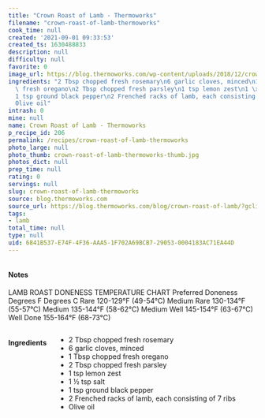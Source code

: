 ```yaml
---
title: "Crown Roast of Lamb - Thermoworks"
filename: "crown-roast-of-lamb-thermoworks"
cook_time: null
created: '2021-09-01 09:33:53'
created_ts: 1630488833
description: null
difficulty: null
favorite: 0
image_url: https://blog.thermoworks.com/wp-content/uploads/2018/12/crown_roast_lamb_mk4_chefalarm-44-of-52-1024x683.jpg
ingredients: "2 Tbsp chopped fresh rosemary\n6 garlic cloves, minced\n1 Tbsp chopped\
  \ fresh oregano\n2 Tbsp chopped fresh parsley\n1 tsp lemon zest\n1 \xBD tsp salt\n\
  1 tsp ground black pepper\n2 Frenched racks of lamb, each consisting of 7 ribs\n\
  Olive oil"
intrash: 0
mine: null
name: Crown Roast of Lamb - Thermoworks
p_recipe_id: 206
permalink: /recipes/crown-roast-of-lamb-thermoworks
photo_large: null
photo_thumb: crown-roast-of-lamb-thermoworks-thumb.jpg
photos_dict: null
prep_time: null
rating: 0
servings: null
slug: crown-roast-of-lamb-thermoworks
source: blog.thermoworks.com
source_url: https://blog.thermoworks.com/blog/crown-roast-of-lamb/?gclid=CjwKCAjwjLD4BRAiEiwAg5NBFpYV0Z_X92bJ1jt70QHkxlKyzQA4cgZ6w8gUOGinMba5osRApA8vlBoCiwMQAvD_BwE
tags:
- lamb
total_time: null
type: null
uid: 6841B537-E74F-4F36-AAA5-1F702A69BCB7-29053-0004183AC71EA44D
---
```

<div class="columns large-7 small-12" id="writeup">		<div id="notes"><h4>Notes</h4>
<div class="box box-notes"><p>LAMB ROAST DONENESS TEMPERATURE CHART
Preferred Doneness	Degrees F	Degrees C
Rare				120-129°F	(49-54°C)
Medium Rare		130-134°F	(55-57°C)
Medium				135-144°F	(58-62°C)
Medium Well			145-154°F	(63-67°C)
Well Done			155-164°F	(68-73°C)</p>
</div></div>	</div><!-- #writeup -->
</div><!-- #row-one -->
<div class="row" id="row-two">	<div class="columns large-4 small-12" id="ingredients"><h4>Ingredients</h4><div class="box box-ingredients content"><ul>
<li>2 Tbsp chopped fresh rosemary</li>
<li>6 garlic cloves, minced</li>
<li>1 Tbsp chopped fresh oregano</li>
<li>2 Tbsp chopped fresh parsley</li>
<li>1 tsp lemon zest</li>
<li>1 ½ tsp salt</li>
<li>1 tsp ground black pepper</li>
<li>2 Frenched racks of lamb, each consisting of 7 ribs</li>
<li>Olive oil</li>
</ul>
</div>	</div>	<div class="columns large-6 small-12" id="directions">	</div>